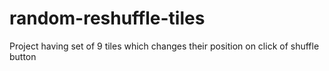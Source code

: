 # random-reshuffle-tiles
Project having set of 9 tiles which changes their position on click of shuffle button
